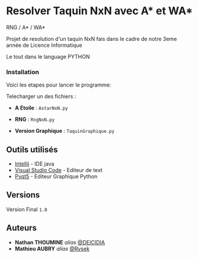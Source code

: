# Resolver Taquin NxN avec A* et WA*
RNG / A* / WA* 

Projet de resolution d'un taquin NxN fais dans le cadre de notre 3eme année de Licence Informatique

Le tout dans le language PYTHON


### Installation

Voici les etapes pour lancer le programme:

 Telecharger un des fichiers :
 
  - **A Etoile** : ``AstarNxN.py``
  
  - **RNG** : ``RngNxN.py``
  
  - **Version Graphique** : ``TaquinGraphique.py``


## Outils utilisés

* [Intellij](https://www.jetbrains.com/fr-fr/) - IDE java
* [Visual Studio Code](https://code.visualstudio.com/) - Editeur de text
* [Pyqt5](https://pypi.org/project/PyQt5/) - Editeur Graphique Python



## Versions
Version Final ``1.0``


## Auteurs

* **Nathan THOUMINE** _alias_ [@DEICIDIA](https://github.com/DEICIDIA)
* **Mathieu AUBRY** _alias_ [@Rysek](https://github.com/rezatera854)

